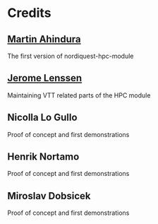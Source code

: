 # Credits

## [Martin Ahindura](https://github.com/ch-ahindura)

The first version of nordiquest-hpc-module

## [Jerome Lenssen](https://github.com/JLenssen)

Maintaining VTT related parts of the HPC module

## Nicolla Lo Gullo

Proof of concept and first demonstrations

## Henrik Nortamo

Proof of concept and first demonstrations

## Miroslav Dobsicek

Proof of concept and first demonstrations
